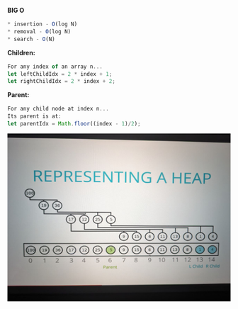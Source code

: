 <b>BIG O</b>
```javascript
* insertion - O(log N)
* removal - O(log N)
* search - O(N)
```
<b>Children:</b>
```javascript
For any index of an array n...
let leftChildIdx = 2 * index + 1;
let rightChildIdx = 2 * index + 2;
```
<b>Parent:</b>
```javascript
For any child node at index n...
Its parent is at:
let parentIdx = Math.floor((index - 1)/2);
```
![heap](img/heap.jpeg)
